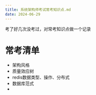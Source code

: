 ```yaml
---
title: 系统架构师考试常考知识点.md
date: 2024-06-29
---
```

考了好几次没考过，对常考知识点做一个记录

# 常考清单
- 架构风格
- 质量效应树
- redis数据类型、操作、分布式
- 数据库范式
- 

